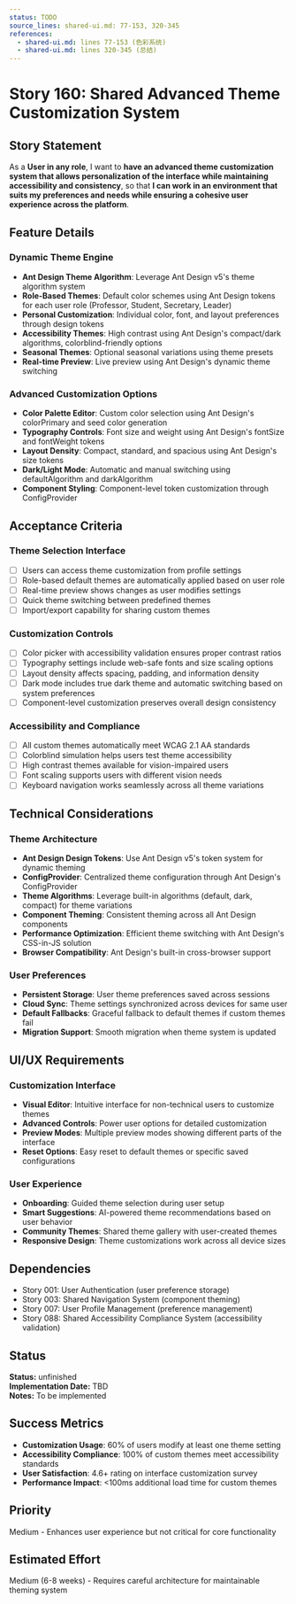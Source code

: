 ```yaml
---
status: TODO
source_lines: shared-ui.md: 77-153, 320-345
references:
  - shared-ui.md: lines 77-153 (色彩系统)
  - shared-ui.md: lines 320-345 (总结)
---
```


# Story 160: Shared Advanced Theme Customization System

## Story Statement
As a **User in any role**, I want to **have an advanced theme customization system that allows personalization of the interface while maintaining accessibility and consistency**, so that **I can work in an environment that suits my preferences and needs while ensuring a cohesive user experience across the platform**.

## Feature Details

### Dynamic Theme Engine
- **Ant Design Theme Algorithm**: Leverage Ant Design v5's theme algorithm system
- **Role-Based Themes**: Default color schemes using Ant Design tokens for each user role (Professor, Student, Secretary, Leader)
- **Personal Customization**: Individual color, font, and layout preferences through design tokens
- **Accessibility Themes**: High contrast using Ant Design's compact/dark algorithms, colorblind-friendly options
- **Seasonal Themes**: Optional seasonal variations using theme presets
- **Real-time Preview**: Live preview using Ant Design's dynamic theme switching

### Advanced Customization Options
- **Color Palette Editor**: Custom color selection using Ant Design's colorPrimary and seed color generation
- **Typography Controls**: Font size and weight using Ant Design's fontSize and fontWeight tokens
- **Layout Density**: Compact, standard, and spacious using Ant Design's size tokens
- **Dark/Light Mode**: Automatic and manual switching using defaultAlgorithm and darkAlgorithm
- **Component Styling**: Component-level token customization through ConfigProvider

## Acceptance Criteria

### Theme Selection Interface
- [ ] Users can access theme customization from profile settings
- [ ] Role-based default themes are automatically applied based on user role
- [ ] Real-time preview shows changes as user modifies settings
- [ ] Quick theme switching between predefined themes
- [ ] Import/export capability for sharing custom themes

### Customization Controls
- [ ] Color picker with accessibility validation ensures proper contrast ratios
- [ ] Typography settings include web-safe fonts and size scaling options
- [ ] Layout density affects spacing, padding, and information density
- [ ] Dark mode includes true dark theme and automatic switching based on system preferences
- [ ] Component-level customization preserves overall design consistency

### Accessibility and Compliance
- [ ] All custom themes automatically meet WCAG 2.1 AA standards
- [ ] Colorblind simulation helps users test theme accessibility
- [ ] High contrast themes available for vision-impaired users
- [ ] Font scaling supports users with different vision needs
- [ ] Keyboard navigation works seamlessly across all theme variations

## Technical Considerations

### Theme Architecture
- **Ant Design Design Tokens**: Use Ant Design v5's token system for dynamic theming
- **ConfigProvider**: Centralized theme configuration through Ant Design's ConfigProvider
- **Theme Algorithms**: Leverage built-in algorithms (default, dark, compact) for theme variations
- **Component Theming**: Consistent theming across all Ant Design components
- **Performance Optimization**: Efficient theme switching with Ant Design's CSS-in-JS solution
- **Browser Compatibility**: Ant Design's built-in cross-browser support

### User Preferences
- **Persistent Storage**: User theme preferences saved across sessions
- **Cloud Sync**: Theme settings synchronized across devices for same user
- **Default Fallbacks**: Graceful fallback to default themes if custom themes fail
- **Migration Support**: Smooth migration when theme system is updated

## UI/UX Requirements

### Customization Interface
- **Visual Editor**: Intuitive interface for non-technical users to customize themes
- **Advanced Controls**: Power user options for detailed customization
- **Preview Modes**: Multiple preview modes showing different parts of the interface
- **Reset Options**: Easy reset to default themes or specific saved configurations

### User Experience
- **Onboarding**: Guided theme selection during user setup
- **Smart Suggestions**: AI-powered theme recommendations based on user behavior
- **Community Themes**: Shared theme gallery with user-created themes
- **Responsive Design**: Theme customizations work across all device sizes

## Dependencies
- Story 001: User Authentication (user preference storage)
- Story 003: Shared Navigation System (component theming)
- Story 007: User Profile Management (preference management)
- Story 088: Shared Accessibility Compliance System (accessibility validation)


## Status
**Status:** unfinished  
**Implementation Date:** TBD  
**Notes:** To be implemented
## Success Metrics
- **Customization Usage**: 60% of users modify at least one theme setting
- **Accessibility Compliance**: 100% of custom themes meet accessibility standards
- **User Satisfaction**: 4.6+ rating on interface customization survey
- **Performance Impact**: <100ms additional load time for custom themes

## Priority
Medium - Enhances user experience but not critical for core functionality

## Estimated Effort
Medium (6-8 weeks) - Requires careful architecture for maintainable theming system